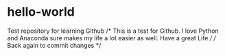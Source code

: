 # hello-world
Test repository for learning Github
/* This is a test for Github. I love Python and Anaconda sure makes my life 
a lot easier as well. Have a great Life */
/* Back again to commit changes */
